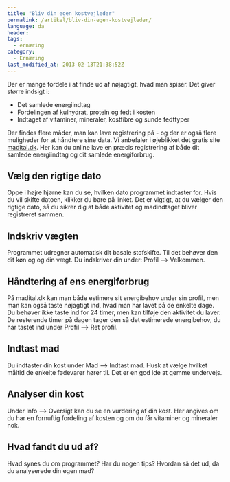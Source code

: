 ```yaml
---
title: "Bliv din egen kostvejleder"
permalink: /artikel/bliv-din-egen-kostvejleder/
language: da
header:
tags:
  - ernæring
category:
  - Ernæring
last_modified_at: 2013-02-13T21:38:52Z
---
```


Der er mange fordele i at finde ud af nøjagtigt, hvad man spiser. Det giver større indsigt i:

- Det samlede energiindtag
- Fordelingen af kulhydrat, protein og fedt i kosten
- Indtaget af vitaminer, mineraler, kostfibre og sunde fedttyper

Der findes flere måder, man kan lave registrering på - og der er også flere muligheder for at håndtere sine data. Vi anbefaler i øjeblikket det gratis site [madital.dk](http://madital.dk). Her kan du online lave en præcis registrering af både dit samlede energiindtag og dit samlede energiforbrug.

Vælg den rigtige dato
---------------------

Oppe i højre hjørne kan du se, hvilken dato programmet indtaster for. Hvis du vil skifte datoen, klikker du bare på linket. Det er vigtigt, at du vælger den rigtige dato, så du sikrer dig at både aktivitet og madindtaget bliver registreret sammen.

Indskriv vægten
---------------

Programmet udregner automatisk dit basale stofskifte. Til det behøver den dit køn og og din vægt. Du indskriver din under: Profil --> Velkommen.

Håndtering af ens energiforbrug
-------------------------------

På madital.dk kan man både estimere sit energibehov under sin profil, men man kan også taste nøjagtigt ind, hvad man har lavet på de enkelte dage. Du behøver ikke taste ind for 24 timer, men kan tilføje den aktivitet du laver. De resterende timer på dagen tager den så det estimerede energibehov, du har tastet ind under Profil --> Ret profil.

Indtast mad
-----------

Du indtaster din kost under Mad --> Indtast mad. Husk at vælge hvilket måltid de enkelte fødevarer hører til. Det er en god ide at gemme undervejs.

Analyser din kost
-----------------

Under Info --> Oversigt kan du se en vurdering af din kost. Her angives om du har en fornuftig fordeling af kosten og om du får vitaminer og mineraler nok.

Hvad fandt du ud af?
--------------------

Hvad synes du om programmet? Har du nogen tips? Hvordan så det ud, da du analyserede din egen mad?
